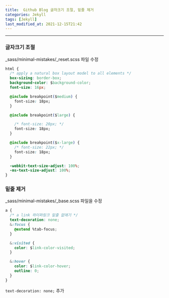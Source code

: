 ```yaml
---
title:  Github Blog 글자크기 조절, 밑줄 제거
categories: Jekyll
tags: [Jekyll]
last_modified_at: 2021-12-15T21:42
---
```

- - -
### 글자크기 조절
_sass/minimal-mistakes/_reset.scss 파일 수정

```css
html {
  /* apply a natural box layout model to all elements */
  box-sizing: border-box;
  background-color: $background-color;
  font-size: 16px;

  @include breakpoint($medium) {
    font-size: 18px;
  }

  @include breakpoint($large) {

    /* font-size: 20px; */
    font-size: 18px;
  }

  @include breakpoint($x-large) {
    /* font-size: 22px; */
    font-size: 18px;
  }

  -webkit-text-size-adjust: 100%;
  -ms-text-size-adjust: 100%;
}
```  

  
### 밑줄 제거  
_sass/minimal-mistakes/_base.scss 파일을 수정  

```css
a {
  /* a link 하이퍼링크 밑줄 없애기 */
  text-decoration: none;
  &:focus {
    @extend %tab-focus;
  }

  &:visited {
    color: $link-color-visited;
  }

  &:hover {
    color: $link-color-hover;
    outline: 0;
  }
}
```  
```text-decoration: none;``` 추가
